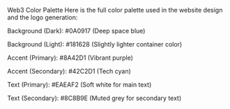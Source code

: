 Web3 Color Palette
Here is the full color palette used in the website design and the logo generation:

Background (Dark): #0A0917 (Deep space blue)

Background (Light): #181628 (Slightly lighter container color)

Accent (Primary): #8A42D1 (Vibrant purple)

Accent (Secondary): #42C2D1 (Tech cyan)

Text (Primary): #EAEAF2 (Soft white for main text)

Text (Secondary): #8C8B9E (Muted grey for secondary text)
